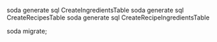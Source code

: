 soda generate sql CreateIngredientsTable
soda generate sql CreateRecipesTable
soda generate sql CreateRecipeIngredientsTable


soda migrate;